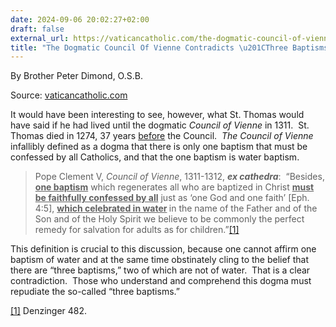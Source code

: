 ```yaml
---
date: 2024-09-06 20:02:27+02:00
draft: false
external_url: https://vaticancatholic.com/the-dogmatic-council-of-vienne-contradicts-three-baptisms/
title: "The Dogmatic Council Of Vienne Contradicts \u201CThree Baptisms\u201D"
---
```





By Brother Peter Dimond, O.S.B.

Source: [vaticancatholic.com](https://vaticancatholic.com/the-dogmatic-council-of-vienne-contradicts-three-baptisms/)


<p>It would have been interesting to see, however, what St. Thomas would have said if he had lived until the dogmatic <em>Council of Vienne</em> in 1311.  St. Thomas died in 1274, 37 years <u>before</u> the Council.  <em>The Council of Vienne</em> infallibly defined as a dogma that there is only one baptism that must be confessed by all Catholics, and that the one baptism is water baptism.</p>
<blockquote>
<p>Pope Clement V, <em>Council of Vienne</em>, 1311-1312, <strong><em>ex cathedra</em></strong>:  “Besides, <strong><u>one baptism</u></strong> which regenerates all who are baptized in Christ <strong><u>must be faithfully confessed by all</u></strong> just as ‘one God and one faith’ [Eph. 4:5], <strong><u>which celebrated in water</u> </strong>in the name of the Father and of the Son and of the Holy Spirit we believe to be commonly the perfect remedy for salvation for adults as for children.”<a href="#_edn1" name="_ednref1">[1]</a>     </p>
</blockquote>
<p class="MsoNormal">This definition is crucial to this discussion, because one cannot affirm one baptism of water and at the same time obstinately cling to the belief that there are “three baptisms,” two of which are not of water.  That is a clear contradiction.  Those who understand and comprehend this dogma must repudiate the so-called “three baptisms.”</p>
<div class="footnotes">
<p><a href="#_ednref1" name="_edn1">[1]</a> Denzinger 482.</p>
<div>
<div id="edn1"> </div>
</div>
</div>
